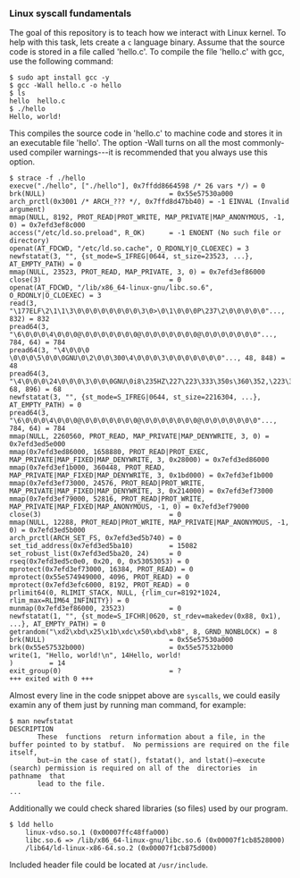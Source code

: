 ### Linux syscall fundamentals
The goal of this repository is to teach how we interact with Linux kernel. To help with this task, lets create a `c` language binary. Assume that the source code is stored in a file called 'hello.c'. To compile the file 'hello.c' with gcc, use the following command:
```
$ sudo apt install gcc -y
$ gcc -Wall hello.c -o hello
$ ls
hello  hello.c
$ ./hello
Hello, world!
``` 
This compiles the source code in 'hello.c' to machine code and stores it in an executable file 'hello'. The option -Wall turns on all the most commonly-used compiler warnings---it is recommended that you always use this option.
```
$ strace -f ./hello
execve("./hello", ["./hello"], 0x7ffdd8664598 /* 26 vars */) = 0
brk(NULL)                               = 0x55e57530a000
arch_prctl(0x3001 /* ARCH_??? */, 0x7ffd8d47bb40) = -1 EINVAL (Invalid argument)
mmap(NULL, 8192, PROT_READ|PROT_WRITE, MAP_PRIVATE|MAP_ANONYMOUS, -1, 0) = 0x7efd3ef8c000
access("/etc/ld.so.preload", R_OK)      = -1 ENOENT (No such file or directory)
openat(AT_FDCWD, "/etc/ld.so.cache", O_RDONLY|O_CLOEXEC) = 3
newfstatat(3, "", {st_mode=S_IFREG|0644, st_size=23523, ...}, AT_EMPTY_PATH) = 0
mmap(NULL, 23523, PROT_READ, MAP_PRIVATE, 3, 0) = 0x7efd3ef86000
close(3)                                = 0
openat(AT_FDCWD, "/lib/x86_64-linux-gnu/libc.so.6", O_RDONLY|O_CLOEXEC) = 3
read(3, "\177ELF\2\1\1\3\0\0\0\0\0\0\0\0\3\0>\0\1\0\0\0P\237\2\0\0\0\0\0"..., 832) = 832
pread64(3, "\6\0\0\0\4\0\0\0@\0\0\0\0\0\0\0@\0\0\0\0\0\0\0@\0\0\0\0\0\0\0"..., 784, 64) = 784
pread64(3, "\4\0\0\0 \0\0\0\5\0\0\0GNU\0\2\0\0\300\4\0\0\0\3\0\0\0\0\0\0\0"..., 48, 848) = 48
pread64(3, "\4\0\0\0\24\0\0\0\3\0\0\0GNU\0i8\235HZ\227\223\333\350s\360\352,\223\340."..., 68, 896) = 68
newfstatat(3, "", {st_mode=S_IFREG|0644, st_size=2216304, ...}, AT_EMPTY_PATH) = 0
pread64(3, "\6\0\0\0\4\0\0\0@\0\0\0\0\0\0\0@\0\0\0\0\0\0\0@\0\0\0\0\0\0\0"..., 784, 64) = 784
mmap(NULL, 2260560, PROT_READ, MAP_PRIVATE|MAP_DENYWRITE, 3, 0) = 0x7efd3ed5e000
mmap(0x7efd3ed86000, 1658880, PROT_READ|PROT_EXEC, MAP_PRIVATE|MAP_FIXED|MAP_DENYWRITE, 3, 0x28000) = 0x7efd3ed86000
mmap(0x7efd3ef1b000, 360448, PROT_READ, MAP_PRIVATE|MAP_FIXED|MAP_DENYWRITE, 3, 0x1bd000) = 0x7efd3ef1b000
mmap(0x7efd3ef73000, 24576, PROT_READ|PROT_WRITE, MAP_PRIVATE|MAP_FIXED|MAP_DENYWRITE, 3, 0x214000) = 0x7efd3ef73000
mmap(0x7efd3ef79000, 52816, PROT_READ|PROT_WRITE, MAP_PRIVATE|MAP_FIXED|MAP_ANONYMOUS, -1, 0) = 0x7efd3ef79000
close(3)                                = 0
mmap(NULL, 12288, PROT_READ|PROT_WRITE, MAP_PRIVATE|MAP_ANONYMOUS, -1, 0) = 0x7efd3ed5b000
arch_prctl(ARCH_SET_FS, 0x7efd3ed5b740) = 0
set_tid_address(0x7efd3ed5ba10)         = 15082
set_robust_list(0x7efd3ed5ba20, 24)     = 0
rseq(0x7efd3ed5c0e0, 0x20, 0, 0x53053053) = 0
mprotect(0x7efd3ef73000, 16384, PROT_READ) = 0
mprotect(0x55e574949000, 4096, PROT_READ) = 0
mprotect(0x7efd3efc6000, 8192, PROT_READ) = 0
prlimit64(0, RLIMIT_STACK, NULL, {rlim_cur=8192*1024, rlim_max=RLIM64_INFINITY}) = 0
munmap(0x7efd3ef86000, 23523)           = 0
newfstatat(1, "", {st_mode=S_IFCHR|0620, st_rdev=makedev(0x88, 0x1), ...}, AT_EMPTY_PATH) = 0
getrandom("\xd2\xbd\x25\x1b\xdc\x50\xbd\xb8", 8, GRND_NONBLOCK) = 8
brk(NULL)                               = 0x55e57530a000
brk(0x55e57532b000)                     = 0x55e57532b000
write(1, "Hello, world!\n", 14Hello, world!
)         = 14
exit_group(0)                           = ?
+++ exited with 0 +++
```
Almost every line in the code snippet above are `syscalls`, we could easily examin any of them just by running man command, for example:
```
$ man newfstatat
DESCRIPTION
       These  functions  return information about a file, in the buffer pointed to by statbuf.  No permissions are required on the file itself,
       but—in the case of stat(), fstatat(), and lstat()—execute (search) permission is required on all of the  directories  in  pathname  that
       lead to the file.
...
```
Additionally we could check shared libraries (so files) used by our program.
```
$ ldd hello
	linux-vdso.so.1 (0x00007ffc48ffa000)
	libc.so.6 => /lib/x86_64-linux-gnu/libc.so.6 (0x00007f1cb8528000)
	/lib64/ld-linux-x86-64.so.2 (0x00007f1cb875d000)
```
Included header file could be located at `/usr/include`.
